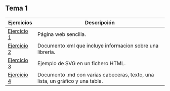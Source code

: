 ## Tema 1
  Ejercicios   | Descripción
------------- | ------------
 [Ejercicio 1](Ejercicio1.html)  | Página web sencilla.
 [Ejercicio 2](Ejercicio2.xml)  | Documento xml que incluye informacion sobre una librería.
 [Ejercicio 3](Ejercicio3.html)  | Ejemplo de SVG en un fichero HTML.
 [Ejercicio 4](https://github.com/afercin/pruebaLLMM/blob/master/README.md)  | Documento .md con varias cabeceras, texto, una lista, un gráfico y una tabla.
